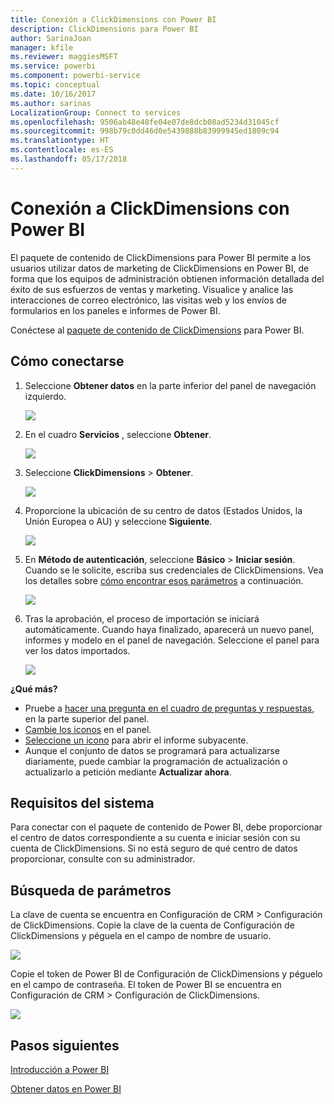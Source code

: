 ```yaml
---
title: Conexión a ClickDimensions con Power BI
description: ClickDimensions para Power BI
author: SarinaJoan
manager: kfile
ms.reviewer: maggiesMSFT
ms.service: powerbi
ms.component: powerbi-service
ms.topic: conceptual
ms.date: 10/16/2017
ms.author: sarinas
LocalizationGroup: Connect to services
ms.openlocfilehash: 9506ab48e48fe04e07de8dcb08ad5234d31045cf
ms.sourcegitcommit: 998b79c0dd46d0e5439888b83999945ed1809c94
ms.translationtype: HT
ms.contentlocale: es-ES
ms.lasthandoff: 05/17/2018
---
```

# <a name="connect-to-clickdimensions-with-power-bi"></a>Conexión a ClickDimensions con Power BI
El paquete de contenido de ClickDimensions para Power BI permite a los usuarios utilizar datos de marketing de ClickDimensions en Power BI, de forma que los equipos de administración obtienen información detallada del éxito de sus esfuerzos de ventas y marketing. Visualice y analice las interacciones de correo electrónico, las visitas web y los envíos de formularios en los paneles e informes de Power BI.

Conéctese al [paquete de contenido de ClickDimensions](https://app.powerbi.com/getdata/services/click-dimensions) para Power BI.

## <a name="how-to-connect"></a>Cómo conectarse
1. Seleccione **Obtener datos** en la parte inferior del panel de navegación izquierdo.
   
   ![](media/service-connect-to-clickdimensions/getdata.png)
2. En el cuadro **Servicios** , seleccione **Obtener**.
   
   ![](media/service-connect-to-clickdimensions/services.png)
3. Seleccione **ClickDimensions** \>  **Obtener**.
   
   ![](media/service-connect-to-clickdimensions/clickdimensions.png)
4. Proporcione la ubicación de su centro de datos (Estados Unidos, la Unión Europea o AU) y seleccione **Siguiente**.
   
   ![](media/service-connect-to-clickdimensions/params.png)
5. En **Método de autenticación**, seleccione **Básico** \> **Iniciar sesión**. Cuando se le solicite, escriba sus credenciales de ClickDimensions. Vea los detalles sobre [cómo encontrar esos parámetros](#FindingParams) a continuación.
   
    ![](media/service-connect-to-clickdimensions/creds.png)
6. Tras la aprobación, el proceso de importación se iniciará automáticamente. Cuando haya finalizado, aparecerá un nuevo panel, informes y modelo en el panel de navegación. Seleccione el panel para ver los datos importados.
   
     ![](media/service-connect-to-clickdimensions/dashboard.png)

**¿Qué más?**

* Pruebe a [hacer una pregunta en el cuadro de preguntas y respuestas](power-bi-q-and-a.md), en la parte superior del panel.
* [Cambie los iconos](service-dashboard-edit-tile.md) en el panel.
* [Seleccione un icono](service-dashboard-tiles.md) para abrir el informe subyacente.
* Aunque el conjunto de datos se programará para actualizarse diariamente, puede cambiar la programación de actualización o actualizarlo a petición mediante **Actualizar ahora**.

## <a name="system-requirements"></a>Requisitos del sistema
Para conectar con el paquete de contenido de Power BI, debe proporcionar el centro de datos correspondiente a su cuenta e iniciar sesión con su cuenta de ClickDimensions. Si no está seguro de qué centro de datos proporcionar, consulte con su administrador.

<a name="FindingParams"></a>

## <a name="finding-parameters"></a>Búsqueda de parámetros
La clave de cuenta se encuentra en Configuración de CRM \> Configuración de ClickDimensions. Copie la clave de la cuenta de Configuración de ClickDimensions y péguela en el campo de nombre de usuario.  

![](media/service-connect-to-clickdimensions/crm.png)  

Copie el token de Power BI de Configuración de ClickDimensions y péguelo en el campo de contraseña. El token de Power BI se encuentra en Configuración de CRM \> Configuración de ClickDimensions.  

![](media/service-connect-to-clickdimensions/crm2.png)  

## <a name="next-steps"></a>Pasos siguientes
[Introducción a Power BI](service-get-started.md)

[Obtener datos en Power BI](service-get-data.md)

